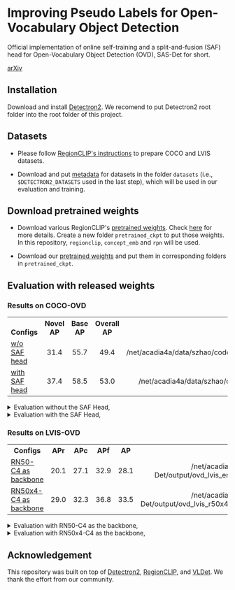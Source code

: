 # Improving Pseudo Labels for Open-Vocabulary Object Detection

Official implementation of online self-training and a split-and-fusion (SAF) head for Open-Vocabulary Object Detection (OVD), SAS-Det for short.

[arXiv](https://arxiv.org/abs/2308.06412)


## Installation

Download and install [Detectron2](https://github.com/facebookresearch/detectron2). We recomend to put Detectron2 root folder into the root folder of this project.


## Datasets

- Please follow [RegionCLIP's instructions](https://github.com/microsoft/RegionCLIP/blob/main/datasets/README.md) to prepare COCO and LVIS datasets.

- Download and put [metadata](https://drive.google.com/drive/u/1/folders/1R72q0Wg26-PQGqbaK3P3pT2vmGm9uzKU) for datasets in the folder `datasets` (i.e., `$DETECTRON2_DATASETS` used in the last step), which will be used in our evaluation and training.


## Download pretrained weights
- Download various RegionCLIP's [pretrained weights](https://drive.google.com/drive/folders/1hzrJBvcCrahoRcqJRqzkIGFO_HUSJIii). Check [here](https://github.com/microsoft/RegionCLIP/blob/main/docs/MODEL_ZOO.md#model-downloading) for more details.
Create a new folder `pretrained_ckpt` to put those weights. In this repository, `regionclip`, `concept_emb` and `rpn` will be used.

- Download our [pretrained weights](https://drive.google.com/drive/u/1/folders/1TAr7nZSvpB6nCZCC6nXBw6xgmMmlL0X9) and put them in corresponding folders in `pretrained_ckpt`.


## Evaluation with released weights

### Results on COCO-OVD
<table><tbody>
<!-- START TABLE -->
<!-- TABLE HEADER -->
<th valign="bottom">Configs</th>
<th valign="bottom">Novel AP</th>
<th valign="bottom">Base AP</th>
<th valign="bottom">Overall AP</th>
<th valign="bottom">download</th>
<!-- TABLE BODY -->
<!-- ROW: with LSJ -->
 <tr><td align="left"><a href="./myRegionCLIP/configs/COCO-InstanceSegmentation/vldet/CLIP_fast_rcnn_R_50_C4_ovd_PLs.yaml">w/o SAF head</a></td>
<td align="center">31.4</td>
<td align="center">55.7</td>
<td align="center">49.4</td>
<td align="center">/net/acadia4a/data/szhao/code/RegionCLIP/output/ovd_coco_defRegClip_ft_PLs_periodic_boxConf/model_final.pth</td>
</tr>
<!-- ROW: with out LSJ -->
 <tr><td align="left"><a href="./sas_det/configs/ovd_coco_R50_C4_ensemble_PLs.yaml">with SAF head</a></td>
<td align="center">37.4</td>
<td align="center">58.5</td>
<td align="center">53.0</td>
<td align="center">/net/acadia4a/data/szhao/code/RegionCLIP/output/ovd_coco_cocoRPN_ensemble_PLs_attn/model_final.pth</td>
</tr>
</tbody></table>

<details>
<summary>
Evaluation without the SAF Head,
</summary>
  
```bash
python3 ./train_net_ensemble.py \
    --num-gpus 1 \
    --eval-only \
    --config-file ./myRegionCLIP/configs/COCO-InstanceSegmentation/vldet/CLIP_fast_rcnn_R_50_C4_ovd_PLs.yaml \
    MODEL.WEIGHTS <path_to_your_weights> \
    MODEL.CLIP.OFFLINE_RPN_CONFIG ./myRegionCLIP/configs/COCO-InstanceSegmentation/mask_rcnn_R_50_C4_1x_ovd_FSD.yaml \
    MODEL.CLIP.BB_RPN_WEIGHTS ./pretrained_ckpt/rpn/rpn_coco_48.pth \
    MODEL.CLIP.TEXT_EMB_PATH ./pretrained_ckpt/concept_emb/coco_65_cls_emb.pth \
    MODEL.CLIP.OPENSET_TEST_TEXT_EMB_PATH ./pretrained_ckpt/concept_emb/coco_65_cls_emb.pth \
    MODEL.ROI_HEADS.SOFT_NMS_ENABLED True \
    OUTPUT_DIR output/eval
```
</details>

<details>
<summary>
Evaluation with the SAF Head,
</summary>
  
```bash
python3 ./train_net_ensemble.py \
    --num-gpus 1 \
    --eval-only \
    --config-file ./sas_det/configs/ovd_coco_R50_C4_ensemble_PLs.yaml \
    MODEL.WEIGHTS <path_to_your_weights> \
    MODEL.CLIP.OFFLINE_RPN_CONFIG ./myRegionCLIP/configs/COCO-InstanceSegmentation/mask_rcnn_R_50_C4_1x_ovd_FSD.yaml \
    MODEL.CLIP.BB_RPN_WEIGHTS ./pretrained_ckpt/rpn/rpn_coco_48.pth \
    MODEL.CLIP.TEXT_EMB_PATH ./pretrained_ckpt/concept_emb/coco_48_base_cls_emb.pth \
    MODEL.CLIP.CONCEPT_POOL_EMB ./pretrained_ckpt/concept_emb/my_coco_48_base_17_cls_emb.pth \
    MODEL.CLIP.OPENSET_TEST_TEXT_EMB_PATH ./pretrained_ckpt/concept_emb/coco_65_cls_emb.pth \
    MODEL.ROI_HEADS.SOFT_NMS_ENABLED True \
    MODEL.ENSEMBLE.TEST_CATEGORY_INFO "./datasets/coco_ovd_continue_cat_ids.json" \
    MODEL.ENSEMBLE.ALPHA 0.33 MODEL.ENSEMBLE.BETA 0.67 \
    OUTPUT_DIR output/eval
```
</details>


### Results on LVIS-OVD
<table><tbody>
<!-- START TABLE -->
<!-- TABLE HEADER -->
<th valign="bottom">Configs</th>
<th valign="bottom">APr</th>
<th valign="bottom">APc</th>
<th valign="bottom">APf</th>
<th valign="bottom">AP</th>
<th valign="bottom">download</th>
<!-- TABLE BODY -->
<!-- ROW: with LSJ -->
 <tr><td align="left"><a href="./sas_det/configs/ovd_lvis_R50_C4_ensemble_PLs.yaml">RN50-C4 as backbone</a></td>
<td align="center">20.1</td>
<td align="center">27.1</td>
<td align="center">32.9</td>
<td align="center">28.1</td>
<td align="center">/net/acadia4a/data/szhao/code/SAS-Det/output/ovd_lvis_ensemble_PLs_attn_re2/model_final.pth</td>
</tr>
<!-- ROW: with out LSJ -->
 <tr><td align="left"><a href="./sas_det/configs/ovd_lvis_R50_C4_ensemble_PLs.yaml">RN50x4-C4 as backbone</a></td>
<td align="center">29.0</td>
<td align="center">32.3</td>
<td align="center">36.8</td>
<td align="center">33.5</td>
<td align="center">/net/acadia4a/data/szhao/code/SAS-Det/output/ovd_lvis_r50x4_ensemble_offPLs_attn_re/model_final.pth</td>
</tr>
</tbody></table>

<details>
<summary>
Evaluation with RN50-C4 as the backbone,
</summary>
  
```bash
python3 ./train_net_ensemble.py \
    --num-gpus 1 \
    --eval-only \
    --config-file ./sas_det/configs/ovd_lvis_R50_C4_ensemble_PLs.yaml \
    MODEL.WEIGHTS <path_to_your_weights> \
    MODEL.CLIP.OFFLINE_RPN_CONFIG ./myRegionCLIP/configs/LVISv1-InstanceSegmentation/mask_rcnn_R_50_FPN_1x.yaml \
    MODEL.CLIP.BB_RPN_WEIGHTS ./pretrained_ckpt/rpn/rpn_lvis_866_lsj.pth \
    MODEL.CLIP.TEXT_EMB_PATH ./pretrained_ckpt/concept_emb/lvis_866_base_cls_emb.pth \
    MODEL.CLIP.CONCEPT_POOL_EMB ./pretrained_ckpt/concept_emb/my_lvis_866_base_337_cls_emb.pth \
    MODEL.CLIP.OPENSET_TEST_TEXT_EMB_PATH ./pretrained_ckpt/concept_emb/lvis_1203_cls_emb.pth \
    MODEL.CLIP.OFFLINE_RPN_LSJ_PRETRAINED True \
    MODEL.ENSEMBLE.TEST_CATEGORY_INFO "./datasets/lvis_ovd_continue_cat_ids.json" \
    MODEL.ENSEMBLE.ALPHA 0.33 MODEL.ENSEMBLE.BETA 0.67 \
    OUTPUT_DIR output/eval
```
</details>

<details>
<summary>
Evaluation with RN50x4-C4 as the backbone,
</summary>
  
```bash
python3 ./train_net_ensemble.py \
    --num-gpus 1 \
    --eval-only \
    --config-file ./detpro/configs/ovd_lvis_R50_C4_ensemble_PLs.yaml \
    MODEL.WEIGHTS <path_to_your_weights> \
    MODEL.CLIP.OFFLINE_RPN_CONFIG ./configs/LVISv1-InstanceSegmentation/mask_rcnn_R_50_FPN_1x.yaml \
    MODEL.CLIP.BB_RPN_WEIGHTS ./pretrained_ckpt/rpn/rpn_lvis_866_lsj.pth \
    MODEL.CLIP.TEXT_EMB_PATH ./pretrained_ckpt/concept_emb/lvis_866_base_cls_emb_rn50x4.pth \
    MODEL.CLIP.CONCEPT_POOL_EMB ./pretrained_ckpt/concept_emb/my_lvis_866_base_337_cls_emb_rn50x4.pth \
    MODEL.CLIP.OPENSET_TEST_TEXT_EMB_PATH ./pretrained_ckpt/concept_emb/lvis_1203_cls_emb_rn50x4.pth \
    MODEL.CLIP.OFFLINE_RPN_LSJ_PRETRAINED True \
    MODEL.CLIP.TEXT_EMB_DIM 640 \
    MODEL.RESNETS.DEPTH 200 \
    MODEL.ROI_BOX_HEAD.POOLER_RESOLUTION 18 \
    MODEL.ROI_MASK_HEAD.POOLER_RESOLUTION 18 \
    MODEL.ENSEMBLE.TEST_CATEGORY_INFO "datasets/lvis_ovd_continue_cat_ids.json" \
    MODEL.ENSEMBLE.ALPHA 0.33 MODEL.ENSEMBLE.BETA 0.67 \
    OUTPUT_DIR output/eval
```
</details>



## Acknowledgement

This repository was built on top of [Detectron2](https://github.com/facebookresearch/detectron2), [RegionCLIP](https://github.com/microsoft/RegionCLIP), and [VLDet](https://github.com/clin1223/VLDet). We thank the effort from our community.
